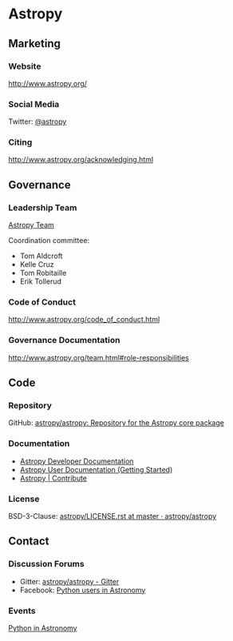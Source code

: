 # Astropy

## Marketing

### Website
<http://www.astropy.org/>

### Social Media
Twitter: [@astropy](https://twitter.com/astropy)

### Citing
http://www.astropy.org/acknowledging.html

## Governance

### Leadership Team
[Astropy Team](http://www.astropy.org/team.html)

Coordination committee:

* Tom Aldcroft
* Kelle Cruz
* Tom Robitaille
* Erik Tollerud

### Code of Conduct
http://www.astropy.org/code_of_conduct.html

### Governance Documentation
http://www.astropy.org/team.html#role-responsibilities

## Code

### Repository
GitHub: [astropy/astropy: Repository for the Astropy core package](https://github.com/astropy/astropy)

### Documentation
* [Astropy Developer Documentation](http://docs.astropy.org/en/latest/#developer-documentation)
* [Astropy User Documentation (Getting Started)](http://docs.astropy.org/en/stable/getting_started.html)
* [Astropy | Contribute](http://www.astropy.org/contribute.html)

### License
BSD-3-Clause: [astropy/LICENSE.rst at master · astropy/astropy](https://github.com/astropy/astropy/blob/master/licenses/LICENSE.rst)

## Contact

### Discussion Forums
- Gitter: [astropy/astropy - Gitter](https://gitter.im/astropy/astropy)
- Facebook: [Python users in Astronomy](https://www.facebook.com/groups/astropython/)

### Events
[Python in Astronomy](http://openastronomy.org/pyastro/)
